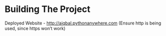 # Building The Project

Deployed Website - http://aiqbal.pythonanywhere.com (Ensure http is being used, since https won’t work)

